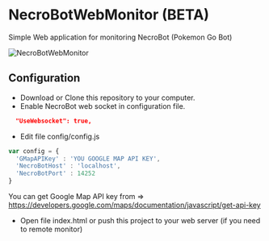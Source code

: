 # NecroBotWebMonitor (BETA)
Simple Web application for monitoring NecroBot (Pokemon Go Bot)

![NecroBotWebMonitor](https://s10.postimg.org/tpbw5qsk9/screenshort.png)

## Configuration
- Download or Clone this repository to your computer.
- Enable NecroBot web socket in configuration file.
```json
  "UseWebsocket": true,
```
- Edit file config/config.js

```js
var config = {
  'GMapAPIKey' : 'YOU GOOGLE MAP API KEY',
  'NecroBotHost' : 'localhost',
  'NecroBotPort' : 14252
}
```
You can get Google Map API key from => https://developers.google.com/maps/documentation/javascript/get-api-key

- Open file index.html or push this project to your web server (if you need to remote monitor)
